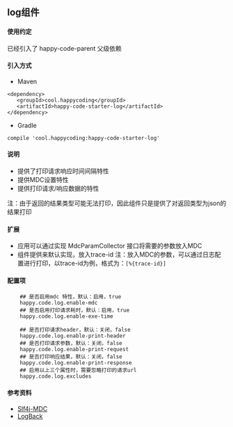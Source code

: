 ## log组件
#### 使用约定

已经引入了 happy-code-parent 父级依赖

#### 引入方式

- Maven

```
<dependency>
   <groupId>cool.happycoding</groupId>
   <artifactId>happy-code-starter-log</artifactId>
</dependency>
```    

- Gradle

```
compile 'cool.happycoding:happy-code-starter-log'
```

#### 说明

- 提供了打印请求响应时间间隔特性
- 提供MDC设置特性
- 提供打印请求/响应数据的特性

注：由于返回的结果类型可能无法打印，因此组件只是提供了对返回类型为json的结果打印

#### 扩展
- 应用可以通过实现 MdcParamCollector 接口将需要的参数放入MDC
- 组件提供来默认实现，放入trace-id
注：放入MDC的参数，可以通过日志配置进行打印，以trace-id为例，格式为：```[%{trace-id}]```


#### 配置项
```
    ## 是否启用mdc 特性，默认：启用，true
    happy.code.log.enable-mdc
    ## 是否启用打印请求耗时，默认：启用，true
    happy.code.log.enable-exe-time
    
    ## 是否打印请求header，默认：关闭，false
    happy.code.log.enable-print-header
    ## 是否打印请求参数，默认：关闭，false
    happy.code.log.enable-print-request
    ## 是否打印响应结果，默认：关闭，false
    happy.code.log.enable-print-response
    ## 启用以上三个属性时，需要忽略打印的请求url
    happy.code.log.excludes
```   


#### 参考资料
- [Slf4j-MDC](http://logback.qos.ch/manual/mdc.html)
- [LogBack](https://logback.qos.ch/manual/index.html)
  